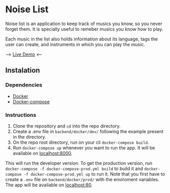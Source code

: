Noise List
==========

Noise list is an application to keep track of musics you know, so you never forget them.
It is specially useful to remeber musics you know how to play.

Each music in the list also holds information about its language, tags the user can create,
and instruments in which you can play the music.

-->  [Live Demo](http://35.198.7.228/)  <--

## Instalation

### Dependencies
- [Docker](https://www.docker.com/get-started)
- [Docker-compose](https://docs.docker.com/compose/install/)

### Instructions
1. Clone the repository and `cd` into the repo directory.
2. Create a .env file in `backend/docker/dev/` following the example present in the directory.
3. On the repo root directory, run on your cli `docker-compose build`.
4. Run `docker-compose up` whenever you want to run the app. It will be available on [localhost:8000](http://localhost:8000).

This will run the developer version.
To get the production version, run `docker-compose -f docker-compose-prod.yml build` to build it and
`docker-compose -f docker-compose-prod.yml up` to run it.
Note that you first have to create a `.env` file on `backend/docker/prod/` with the enviroment variables.
The app will be available on [localhost:80](http://localhost:80).
